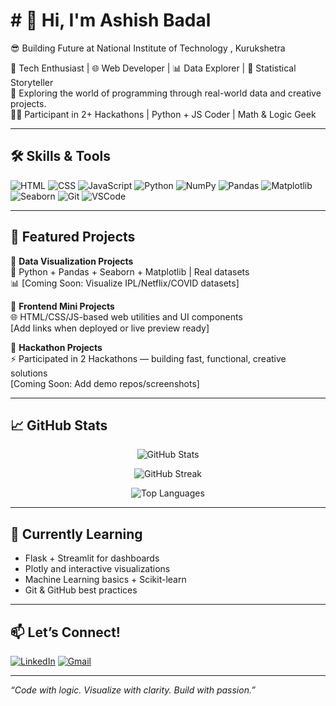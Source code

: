 # # 👋 Hi, I'm Ashish Badal

😎 Building Future at National Institute of Technology , Kurukshetra

🚀 Tech Enthusiast | 🌐 Web Developer | 📊 Data Explorer | 🧠 Statistical Storyteller  
🎯 Exploring the world of programming through real-world data and creative projects.  
👨‍💻 Participant in 2+ Hackathons | Python + JS Coder | Math & Logic Geek  

---

## 🛠️ Skills & Tools

![HTML](https://img.shields.io/badge/HTML-E44D26?style=for-the-badge&logo=html5&logoColor=white)
![CSS](https://img.shields.io/badge/CSS-264DE4?style=for-the-badge&logo=css3&logoColor=white)
![JavaScript](https://img.shields.io/badge/JavaScript-F7DF1E?style=for-the-badge&logo=javascript&logoColor=black)
![Python](https://img.shields.io/badge/Python-1E90FF?style=for-the-badge&logo=python&logoColor=white)
![NumPy](https://img.shields.io/badge/NumPy-013243?style=for-the-badge&logo=numpy&logoColor=white)
![Pandas](https://img.shields.io/badge/Pandas-150458?style=for-the-badge&logo=pandas&logoColor=white)
![Matplotlib](https://img.shields.io/badge/Matplotlib-0066CC?style=for-the-badge&logo=python&logoColor=white)
![Seaborn](https://img.shields.io/badge/Seaborn-2C2D72?style=for-the-badge&logo=python&logoColor=white)
![Git](https://img.shields.io/badge/Git-F05032?style=for-the-badge&logo=git&logoColor=white)
![VSCode](https://img.shields.io/badge/VS_Code-007ACC?style=for-the-badge&logo=visualstudiocode&logoColor=white)

---

## 📌 Featured Projects

🔹 **Data Visualization Projects**  
📁 Python + Pandas + Seaborn + Matplotlib | Real datasets  
📊 [Coming Soon: Visualize IPL/Netflix/COVID datasets]

🔹 **Frontend Mini Projects**  
🌐 HTML/CSS/JS-based web utilities and UI components  
[Add links when deployed or live preview ready]

🔹 **Hackathon Projects**  
⚡ Participated in 2 Hackathons — building fast, functional, creative solutions  
[Coming Soon: Add demo repos/screenshots]

---

## 📈 GitHub Stats

<p align="center">
  <img src="https://github-readme-stats.vercel.app/api?username=Ashishbadal-source&show_icons=true&theme=tokyonight" alt="GitHub Stats" />
</p>

<p align="center">
  <img src="https://streak-stats.demolab.com?user=Ashishbadal-source&theme=tokyonight&hide_border=true&border_radius=4.5" alt="GitHub Streak" />
</p>

<p align="center">
  <img src="https://github-readme-stats.vercel.app/api/top-langs/?username=Ashishbadal-source&layout=compact&theme=tokyonight" alt="Top Languages" />
</p>

---

## 🌱 Currently Learning

- Flask + Streamlit for dashboards  
- Plotly and interactive visualizations  
- Machine Learning basics + Scikit-learn  
- Git & GitHub best practices

---

## 📫 Let’s Connect!

[![LinkedIn](https://img.shields.io/badge/LinkedIn-blue?style=for-the-badge&logo=linkedin&logoColor=white)](https://linkedin.com/) <!-- Add your real LinkedIn here -->
[![Gmail](https://img.shields.io/badge/Gmail-D14836?style=for-the-badge&logo=gmail&logoColor=white)](mailto:youremail@gmail.com) <!-- Optional -->

---

*“Code with logic. Visualize with clarity. Build with passion.”*

